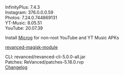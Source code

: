 InfinityPlus: 7.4.3  
Instagram: 376.0.0.0.59  
Photos: 7.24.0.744869131  
YT-Music: 8.05.51  
YouTube: 20.07.39  

Install [Microg](https://github.com/ReVanced/GmsCore/releases) for non-root YouTube and YT Music APKs  

[revanced-magisk-module](https://github.com/j-hc/revanced-magisk-module)
  
CLI: revanced/revanced-cli-5.0.0-all.jar  
Patches: ReVanced/patches-5.18.0.rvp  
[Changelog](https://github.com/ReVanced/revanced-patches/releases/tag/v5.18.0)  
